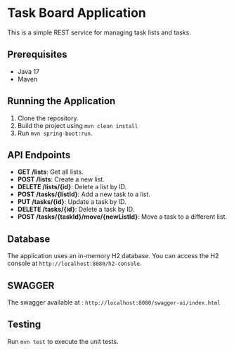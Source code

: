 # Task Board Application

This is a simple REST service for managing task lists and tasks.

## Prerequisites

- Java 17
- Maven

## Running the Application

1. Clone the repository.
2. Build the project using `mvn clean install`
3. Run `mvn spring-boot:run`.

## API Endpoints

- **GET /lists**: Get all lists.
- **POST /lists**: Create a new list.
- **DELETE /lists/{id}**: Delete a list by ID.
- **POST /tasks/{listId}**: Add a new task to a list.
- **PUT /tasks/{id}**: Update a task by ID.
- **DELETE /tasks/{id}**: Delete a task by ID.
- **POST /tasks/{taskId}/move/{newListId}**: Move a task to a different list.

## Database

The application uses an in-memory H2 database. You can access the H2 console at `http://localhost:8080/h2-console`.

## SWAGGER

The swagger available at : `http://localhost:8080/swagger-ui/index.html`

## Testing
Run `mvn test` to execute the unit tests.

